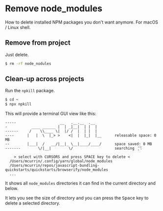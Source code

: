 # Remove node_modules

How to delete installed NPM packages you don't want anymore. For macOS / Linux shell.

## Remove from project

Just delete.

```sh
$ rm -rf node_nodules
```


## Clean-up across projects

Run the `npkill` package.

```sh
$ cd ~
$ npx npkill
```

This will provide a terminal GUI view like this:

```
-----                    __   .__.__  .__
-           ____ ______ |  | _|__|  | |  |
------     /    \\____ \|  |/ /  |  | |  |
----      |   |  \  |_> >    <|  |  |_|  |__      releasable space: 0 MB
--        |___|  /   __/|__|_ \__|____/____/      space saved: 0 MB
-------        \/|__|        \/                   searching ⢈⠩

    > select with CURSORS and press SPACE key to delete <                                                                                                           
  /Users/mcurrin/.config/yarn/global/node_modules                                                                                                                   
  /Users/mcurrin/repos/javascript-bundling-quickstarts/quickstarts/browserify/node_modules  
  ...
```

It shows all `node_modules` directories it can find in the current directory and below.

It lets you see the size of directory and you can press the <kbd>Space</kbd> key to delete a selected directory.
